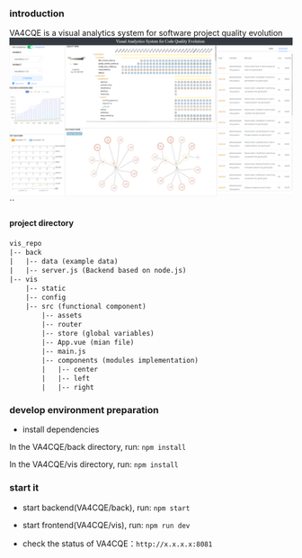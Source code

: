 ### introduction
VA4CQE is a visual analytics system for software project quality evolution
![Example Image](/VA4CQE.png)``
#### project directory
```
vis_repo
|-- back
|   |-- data (example data)
|   |-- server.js (Backend based on node.js)
|-- vis
    |-- static
    |-- config 
    |-- src (functional component)
        |-- assets
        |-- router 
        |-- store (global variables)
        |-- App.vue (mian file)
        |-- main.js
        |-- components (modules implementation)
        |   |-- center
        |   |-- left
        |   |-- right
```
### develop environment preparation
- install dependencies

In the VA4CQE/back directory, run: `npm install`

In the VA4CQE/vis directory, run: `npm install`

### start it

- start backend(VA4CQE/back), run: `npm start`

- start frontend(VA4CQE/vis), run: `npm run dev`

- check the status of VA4CQE：`http://x.x.x.x:8081`
